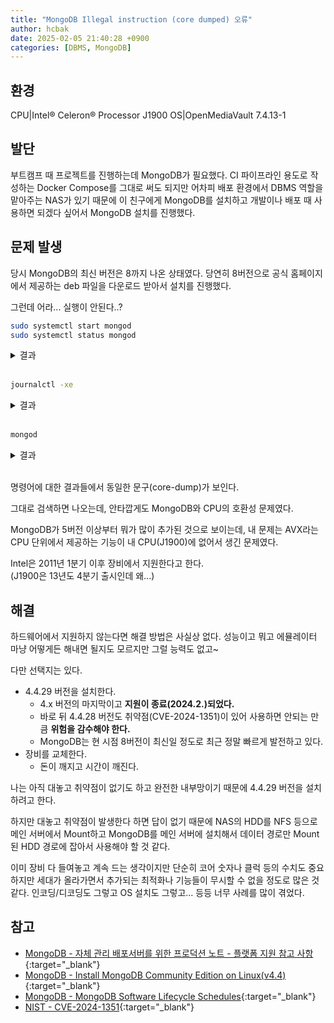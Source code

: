 ```yaml
---
title: "MongoDB Illegal instruction (core dumped) 오류"
author: hcbak
date: 2025-02-05 21:40:28 +0900
categories: [DBMS, MongoDB]
---
```


## 환경

CPU|Intel® Celeron® Processor J1900
OS|OpenMediaVault 7.4.13-1

## 발단

부트캠프 때 프로젝트를 진행하는데 MongoDB가 필요했다. CI 파이프라인 용도로 작성하는 Docker Compose를 그대로 써도 되지만 어차피 배포 환경에서 DBMS 역할을 맡아주는 NAS가 있기 때문에 이 친구에게 MongoDB를 설치하고 개발이나 배포 때 사용하면 되겠다 싶어서 MongoDB 설치를 진행했다.

## 문제 발생

당시 MongoDB의 최신 버전은 8까지 나온 상태였다. 당연히 8버전으로 공식 홈페이지에서 제공하는 deb 파일을 다운로드 받아서 설치를 진행했다.

그런데 어라... 실행이 안된다..?

```bash
sudo systemctl start mongod
sudo systemctl status mongod
```

<details>
  <summary>결과</summary>
  <div markdown="1">

```text
● mongod.service - MongoDB Database Server
     Loaded: loaded (/lib/systemd/system/mongod.service; disabled; vendor preset: enabled)
     Active: failed (Result: core-dump)
       Docs: https://docs.mongodb.org/manual
    Process: 2656736 ExecStart=/usr/bin/mongod --config /etc/mongod.conf (code=dumped, signal=ILL)
   Main PID: 2656736 (code=dumped, signal=ILL)

systemd[1]: Started MongoDB Database Server.
systemd[1]: mongod.service: Main process exited, code=dumped, status=4/ILL
systemd[1]: mongod.service: Failed with result 'core-dump'.
```

  </div>
</details><br>

```bash
journalctl -xe
```

<details>
  <summary>결과</summary>
  <div markdown="1">

```text
systemd[1]: Started MongoDB Database Server.
-- Subject: A start job for unit mongod.service has finished successfully
-- Defined-By: systemd
-- Support: http://www.ubuntu.com/support
-- 
-- A start job for unit mongod.service has finished successfully.
-- 
-- The job identifier is 1558071.
sudo[2656733]: pam_unix(sudo:session): session closed for user root
kernel: traps: mongod[2656736] trap invalid opcode ip:5621ba8d075d sp:7fff5bb29b90 error:0 in mongod[5621b5f0a000+4af3000]
systemd[1]: mongod.service: Main process exited, code=dumped, status=4/ILL
-- Subject: Unit process exited
-- Defined-By: systemd
-- Support: http://www.ubuntu.com/support
-- 
-- An ExecStart= process belonging to unit mongod.service has exited.
-- 
-- The process' exit code is 'dumped' and its exit status is 4.
systemd[1]: mongod.service: Failed with result 'core-dump'.
-- Subject: Unit failed
-- Defined-By: systemd
-- Support: http://www.ubuntu.com/support
-- 
-- The unit mongod.service has entered the 'failed' state with result 'core-dump'.
```

  </div>
</details><br>

```bash
mongod
```

<details>
  <summary>결과</summary>
  <div markdown="1">

```text
Illegal instruction (core dumped)
```

  </div>
</details><br>

명령어에 대한 결과들에서 동일한 문구(core-dump)가 보인다.

그대로 검색하면 나오는데, 안타깝게도 MongoDB와 CPU의 호환성 문제였다.

MongoDB가 5버전 이상부터 뭐가 많이 추가된 것으로 보이는데, 내 문제는 AVX라는 CPU 단위에서 제공하는 기능이 내 CPU(J1900)에 없어서 생긴 문제였다.

Intel은 2011년 1분기 이후 장비에서 지원한다고 한다.  
(J1900은 13년도 4분기 출시인데 왜...)

## 해결

하드웨어에서 지원하지 않는다면 해결 방법은 사실상 없다. 성능이고 뭐고 에뮬레이터 마냥 어떻게든 해내면 될지도 모르지만 그럴 능력도 없고~

다만 선택지는 있다.

- 4.4.29 버전을 설치한다.
  - 4.x 버전의 마지막이고 **지원이 종료(2024.2.)되었다.**
  - 바로 뒤 4.4.28 버전도 취약점(CVE-2024-1351)이 있어 사용하면 안되는 만큼 **위험을 감수해야 한다.**
  - MongoDB는 현 시점 8버전이 최신일 정도로 최근 정말 빠르게 발전하고 있다.
- 장비를 교체한다.
  - 돈이 깨지고 시간이 깨진다.

나는 아직 대놓고 취약점이 없기도 하고 완전한 내부망이기 때문에 4.4.29 버전을 설치하려고 한다.

하지만 대놓고 취약점이 발생한다 하면 답이 없기 때문에 NAS의 HDD를 NFS 등으로 메인 서버에서 Mount하고 MongoDB를 메인 서버에 설치해서 데이터 경로만 Mount 된 HDD 경로에 잡아서 사용해야 할 것 같다.

이미 장비 다 들여놓고 계속 드는 생각이지만 단순히 코어 숫자나 클럭 등의 수치도 중요하지만 세대가 올라가면서 추가되는 최적화나 기능들이 무시할 수 없을 정도로 많은 것 같다. 인코딩/디코딩도 그렇고 OS 설치도 그렇고... 등등 너무 사례를 많이 겪었다.

## 참고

- [MongoDB - 자체 관리 배포서버를 위한 프로덕션 노트 - 플랫폼 지원 참고 사항
](https://www.mongodb.com/ko-kr/docs/manual/administration/production-notes/#platform-support-notes){:target="_blank"}
- [MongoDB - Install MongoDB Community Edition on Linux(v4.4)](https://www.mongodb.com/docs/v4.4/administration/install-on-linux/){:target="_blank"}
- [MongoDB - MongoDB Software Lifecycle Schedules](https://www.mongodb.com/legal/support-policy/lifecycles){:target="_blank"}
- [NIST - CVE-2024-1351](https://nvd.nist.gov/vuln/detail/CVE-2024-1351){:target="_blank"}
